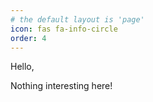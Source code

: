 ```yaml
---
# the default layout is 'page'
icon: fas fa-info-circle
order: 4
---
```



Hello,

Nothing interesting here!

